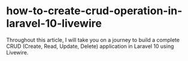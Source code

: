 # how-to-create-crud-operation-in-laravel-10-livewire
Throughout this article, I will take you on a journey to build a complete CRUD (Create, Read, Update, Delete) application in Laravel 10 using Livewire.
